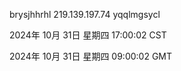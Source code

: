 brysjhhrhl 219.139.197.74 yqqlmgsycl

2024年 10月 31日 星期四 17:00:02 CST

2024年 10月 31日 星期四 09:00:02 GMT
